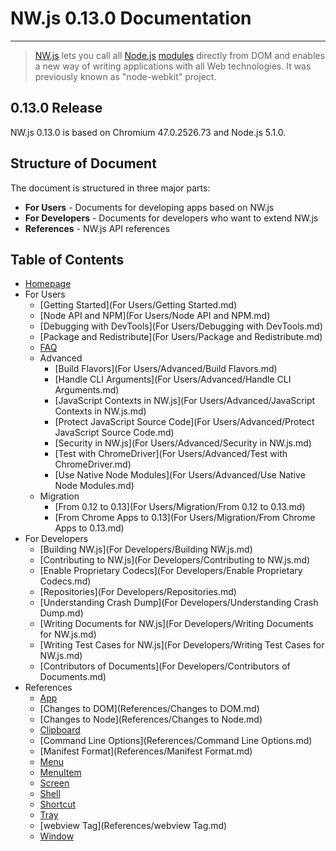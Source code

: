 # NW.js 0.13.0 Documentation
---

> [NW.js](http://nwjs.io) lets you call all [Node.js](https://nodejs.org/) [modules](https://www.npmjs.org/) directly from DOM and enables a new way of writing applications with all Web technologies. It was previously known as "node-webkit" project.

## 0.13.0 Release

NW.js 0.13.0 is based on Chromium 47.0.2526.73 and Node.js 5.1.0.

## Structure of Document

The document is structured in three major parts:

* **For Users** - Documents for developing apps based on NW.js
* **For Developers** - Documents for developers who want to extend NW.js
* **References** - NW.js API references

## Table of Contents
* [Homepage](index.md)
* For Users
    - [Getting Started](For Users/Getting Started.md)
    - [Node API and NPM](For Users/Node API and NPM.md)
    - [Debugging with DevTools](For Users/Debugging with DevTools.md)
    - [Package and Redistribute](For Users/Package and Redistribute.md)
    - [FAQ](FAQ.md)
    - Advanced
        + [Build Flavors](For Users/Advanced/Build Flavors.md)
        + [Handle CLI Arguments](For Users/Advanced/Handle CLI Arguments.md)
        + [JavaScript Contexts in NW.js](For Users/Advanced/JavaScript Contexts in NW.js.md)
        + [Protect JavaScript Source Code](For Users/Advanced/Protect JavaScript Source Code.md)
        + [Security in NW.js](For Users/Advanced/Security in NW.js.md)
        + [Test with ChromeDriver](For Users/Advanced/Test with ChromeDriver.md)
        + [Use Native Node Modules](For Users/Advanced/Use Native Node Modules.md)
    - Migration
        + [From 0.12 to 0.13](For Users/Migration/From 0.12 to 0.13.md)
        + [From Chrome Apps to 0.13](For Users/Migration/From Chrome Apps to 0.13.md)
* For Developers
    - [Building NW.js](For Developers/Building NW.js.md)
    - [Contributing to NW.js](For Developers/Contributing to NW.js.md)
    - [Enable Proprietary Codecs](For Developers/Enable Proprietary Codecs.md)
    - [Repositories](For Developers/Repositories.md)
    - [Understanding Crash Dump](For Developers/Understanding Crash Dump.md)
    - [Writing Documents for NW.js](For Developers/Writing Documents for NW.js.md)
    - [Writing Test Cases for NW.js](For Developers/Writing Test Cases for NW.js.md)
    - [Contributors of Documents](For Developers/Contributors of Documents.md)
* References
    - [App](References/App.md)
    - [Changes to DOM](References/Changes to DOM.md)
    - [Changes to Node](References/Changes to Node.md)
    - [Clipboard](References/Clipboard.md)
    - [Command Line Options](References/Command Line Options.md)
    - [Manifest Format](References/Manifest Format.md)
    - [Menu](References/Menu.md)
    - [MenuItem](References/MenuItem.md)
    - [Screen](References/Screen.md)
    - [Shell](References/Shell.md)
    - [Shortcut](References/Shortcut.md)
    - [Tray](References/Tray.md)
    - [webview Tag](References/webview Tag.md)
    - [Window](References/Window.md)